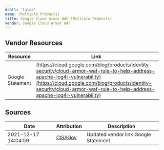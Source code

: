 ```yaml
---
draft: 'false'
name: (Multiple Products)
title: Google Cloud Armor WAF (Multiple Products)
vendor: Google Cloud Armor WAF
---
```


## Vendor Resources
| Resource | Link |
| --- | --- |
| Google Statement | [https://cloud.google.com/blog/products/identity-security/cloud-armor-waf-rule-to-help-address-apache-log4j-vulnerability](https://cloud.google.com/blog/products/identity-security/cloud-armor-waf-rule-to-help-address-apache-log4j-vulnerability) |



## Sources
| Date | Attribution | Description |
| --- | --- | --- |
| 2021-12-17 14:04:59 | [CISAGov](https://raw.githubusercontent.com/cisagov/log4j-affected-db/develop/README.md) | Updated vendor link Google Statement.  |
